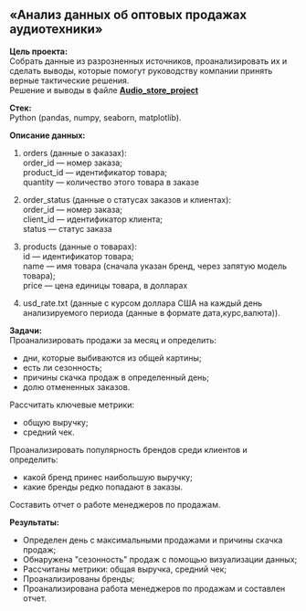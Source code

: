 ## «Анализ данных об оптовых продажах аудиотехники»

**Цель проекта:**  
Cобрать данные из разрозненных источников, проанализировать их и сделать выводы, которые помогут руководству компании принять верные тактические решения.  
Решение и выводы в файле **[Audio_store_project](Audio_store_project.ipynb)**

**Стек:**  
Python (pandas, numpy, seaborn, matplotlib).

**Описание данных:**  
1. orders (данные о заказах):  
order_id — номер заказа;  
product_id — идентификатор товара;  
quantity — количество этого товара в заказе  

2. order_status (данные о статусах заказов и клиентах):    
order_id — номер заказа;  
client_id — идентификатор клиента;  
status — статус заказа  

3. products (данные о товарах):    
id — идентификатор товара;  
name — имя товара (сначала указан бренд, через запятую модель товара);  
price — цена единицы товара, в долларах  

4. usd_rate.txt (данные с курсом доллара США на каждый день анализируемого периода (данные в формате дата,курс,валюта)).

**Задачи:**  
Проанализировать продажи за месяц и определить:
- дни, которые выбиваются из общей картины;
- есть ли сезонность;
- причины скачка продаж в определенный день;
- долю отмененных заказов.

Рассчитать ключевые метрики:
- общую выручку;
- средний чек.
  
Проанализировать популярность брендов среди клиентов и определить:
- какой бренд принес наибольшую выручку;
- какие бренды редко попадают в заказы.
  
Составить отчет о работе менеджеров по продажам.

**Результаты:**  
- Определен день с максимальными продажами и причины скачка продаж;  
- Обнаружена "сезонность" продаж с помощью визуализации данных;  
- Рассчитаны метрики: общая выручка, средний чек;
- Проанализированы бренды;
- Проанализирована работа менеджеров по продажам и составлен отчет.  
